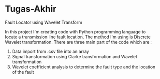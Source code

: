 # Tugas-Akhir
Fault Locator using Wavelet Transform

In this project I'm creating code with Python programming language to locate a transmission line fault location. The method I'm using is Discrete Wavelet transformation.
There are three main part of the code which are :
1. Data import from .csv file into an array
2. Signal transformation using Clarke transformation and Wavelet transformation
3. Wavelet coefficient analysis to determine the fault type and the location of the fault
